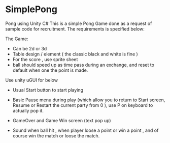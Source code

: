 # SimplePong
Pong using Unity C#
This is a simple Pong Game done as a request of sample code for recruitment.
The requirements is specified below:

The Game:
- Can be 2d or 3d
- Table design / element ( the classic black and white is fine )
- For the score , use sprite sheet
- ball should speed up as time pass during an exchange, and reset to default when one the point is made.

Use unity uGUI for below
- Usual Start button to start playing
- Basic Pause menu during play (which allow you to return to Start screen, Resume or Restart the current party from 0 ), use P on keyboard to actually pop it.
- GameOver and Game Win screen (text pop up)

- Sound when ball hit , when player loose a point or win a point , and of course win the match or loose the match.
